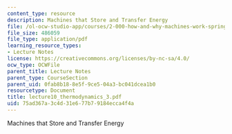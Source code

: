 ```yaml
---
content_type: resource
description: Machines that Store and Transfer Energy
file: /ol-ocw-studio-app/courses/2-000-how-and-why-machines-work-spring-2002/75ad367a3c4d31e677b79184ecca4f4a_lecture10_thermodynamics_3.pdf
file_size: 486059
file_type: application/pdf
learning_resource_types:
- Lecture Notes
license: https://creativecommons.org/licenses/by-nc-sa/4.0/
ocw_type: OCWFile
parent_title: Lecture Notes
parent_type: CourseSection
parent_uid: 0fab8b18-8e5f-9ce5-04a3-bc041dcea1b0
resourcetype: Document
title: lecture10_thermodynamics_3.pdf
uid: 75ad367a-3c4d-31e6-77b7-9184ecca4f4a
---
```

Machines that Store and Transfer Energy